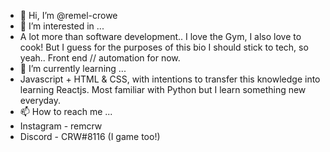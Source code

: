 - 👋 Hi, I’m @remel-crowe
- 👀 I’m interested in ...
- A lot more than software development.. I love the Gym, I also love to cook! But I guess for the purposes of this bio I should stick to tech, so yeah.. Front   end // automation for now.
- 🌱 I’m currently learning ...
- Javascript + HTML & CSS, with intentions to transfer this knowledge into learning Reactjs. Most familiar with Python but I learn something new everyday.
- 📫 How to reach me ...
- Instagram - remcrw
- Discord - CRW#8116 (I game too!)

<!---
remel-crowe/remel-crowe is a ✨ special ✨ repository because its `README.md` (this file) appears on your GitHub profile.
You can click the Preview link to take a look at your changes.
--->

